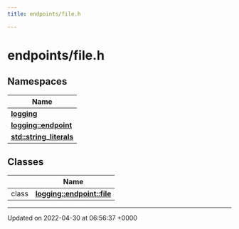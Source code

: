```yaml
---
title: endpoints/file.h

---
```


# endpoints/file.h



## Namespaces

| Name           |
| -------------- |
| **[logging](Namespaces/namespacelogging.md)**  |
| **[logging::endpoint](Namespaces/namespacelogging_1_1endpoint.md)**  |
| **[std::string_literals](Namespaces/namespacestd_1_1string__literals.md)**  |

## Classes

|                | Name           |
| -------------- | -------------- |
| class | **[logging::endpoint::file](Classes/classlogging_1_1endpoint_1_1file.md)**  |






-------------------------------

Updated on 2022-04-30 at 06:56:37 +0000
